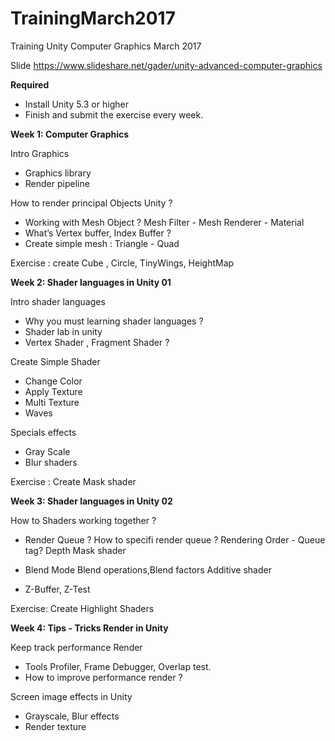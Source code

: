 
# TrainingMarch2017
Training Unity Computer Graphics March 2017

Slide https://www.slideshare.net/gader/unity-advanced-computer-graphics

**Required**
- Install Unity 5.3 or higher
- Finish and submit the exercise every week.

**Week 1: Computer Graphics**

Intro Graphics
- Graphics library 
- Render pipeline

How to render principal Objects Unity ?

- Working with Mesh Object ? Mesh Filter - Mesh Renderer - Material
- What’s Vertex buffer, Index Buffer ?
- Create simple mesh : Triangle - Quad 

Exercise : create Cube , Circle, TinyWings, HeightMap

**Week 2: Shader languages in Unity 01**

Intro shader languages

- Why you must learning shader languages ?
- Shader lab in unity 
- Vertex Shader , Fragment Shader ?

Create Simple Shader

- Change Color
- Apply Texture
- Multi Texture
- Waves

Specials effects

- Gray Scale
- Blur shaders

Exercise : Create Mask shader

**Week 3: Shader languages in Unity 02**

How to Shaders working together ?

- Render Queue ?
 How to specifi render queue ?
 Rendering Order - Queue tag?
 Depth Mask shader

- Blend Mode
 Blend operations,Blend factors
 Additive shader 

- Z-Buffer, Z-Test

Exercise: Create Highlight Shaders

**Week 4: Tips - Tricks Render in Unity**

Keep track performance Render

- Tools Profiler, Frame Debugger,  Overlap test.
- How to improve performance render ?

Screen image effects in Unity

- Grayscale, Blur effects
- Render texture
